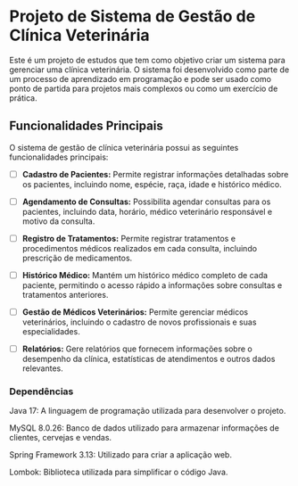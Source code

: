 # Projeto de Sistema de Gestão de Clínica Veterinária

Este é um projeto de estudos que tem como objetivo criar um sistema para gerenciar uma clínica veterinária. O sistema foi desenvolvido como parte de um processo de aprendizado em programação e pode ser usado como ponto de partida para projetos mais complexos ou como um exercício de prática.

## Funcionalidades Principais

O sistema de gestão de clínica veterinária possui as seguintes funcionalidades principais:

- [ ] **Cadastro de Pacientes:** Permite registrar informações detalhadas sobre os pacientes, incluindo nome, espécie, raça, idade e histórico médico.

- [ ] **Agendamento de Consultas:** Possibilita agendar consultas para os pacientes, incluindo data, horário, médico veterinário responsável e motivo da consulta.

- [ ] **Registro de Tratamentos:** Permite registrar tratamentos e procedimentos médicos realizados em cada consulta, incluindo prescrição de medicamentos.

- [ ] **Histórico Médico:** Mantém um histórico médico completo de cada paciente, permitindo o acesso rápido a informações sobre consultas e tratamentos anteriores.

- [ ] **Gestão de Médicos Veterinários:** Permite gerenciar médicos veterinários, incluindo o cadastro de novos profissionais e suas especialidades.

- [ ] **Relatórios:** Gere relatórios que fornecem informações sobre o desempenho da clínica, estatísticas de atendimentos e outros dados relevantes.

### Dependências

Java 17: A linguagem de programação utilizada para desenvolver o projeto.

MySQL 8.0.26: Banco de dados utilizado para armazenar informações de clientes, cervejas e vendas.

Spring Framework 3.13: Utilizado para criar a aplicação web.

Lombok: Biblioteca utilizada para simplificar o código Java.
